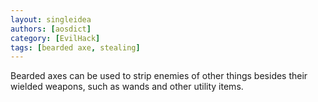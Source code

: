 ```yaml
---
layout: singleidea
authors: [aosdict]
category: [EvilHack]
tags: [bearded axe, stealing]
---
```

Bearded axes can be used to strip enemies of other things besides their wielded
weapons, such as wands and other utility items.

